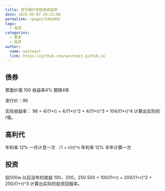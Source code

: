 ```yaml
---
title: 货币银行学投资收益率
date: 2025-05-07 19:22:06
permalink: /pages/546a68/
tags: 
  - 投资
categories: 
  - 更多
  - 投资
author: 
  name: westeast
  link: https://github.com/westeast.github.io
---
```


## 债券
票面价值 100 收益率4% 期限4年

发行价：96

实际收益率：
96 = 4/(1+r) + 4/(1+r)^2 + 4/(1+r)^3 + 104/(1+r)^4
计算出实际的r值。

## 高利代
年利率 12% 一月计息一次 （1 + r/n)^n
年利率 12% 半年计算一次

## 投资
投500w  以后没年的收益 100，200，250
500 = 100/(1+r) + 200/(1+r)^2 + 250/(1+r)^3
计算出实际的投资回报率。


